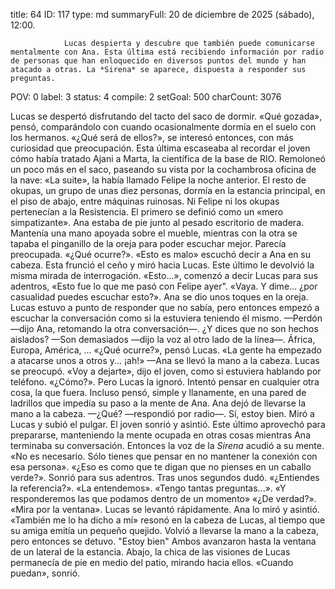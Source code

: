 title:          64
ID:             117
type:           md
summaryFull:    20 de diciembre de 2025 (sábado), 12:00.
                
                Lucas despierta y descubre que también puede comunicarse mentalmente con Ana. Esta última está recibiendo información por radio de personas que han enloquecido en diversos puntos del mundo y han atacado a otras. La *Sirena* se aparece, dispuesta a responder sus preguntas.
POV:            0
label:          3
status:         4
compile:        2
setGoal:        500
charCount:      3076


Lucas se despertó disfrutando del tacto del saco de dormir. «Qué gozada», pensó, comparándolo con cuando ocasionalmente dormía en el suelo con los hermanos.
«¿Qué será de ellos?», se interesó entonces, con más curiosidad que preocupación. Esta última escaseaba al recordar el joven cómo había tratado Ajani a Marta, la científica de la base de RIO.
Remoloneó un poco más en el saco, paseando su vista por la cochambrosa oficina de la nave: «La suite», la había llamado Felipe la noche anterior. El resto de okupas, un grupo de unas diez personas, dormía en la estancia principal, en el piso de abajo, entre máquinas ruinosas.
Ni Felipe ni los okupas pertenecían a la Resistencia. El primero se definió como un «mero simpatizante».
Ana estaba de pie junto al pesado escritorio de madera. Mantenía una mano apoyada sobre el mueble, mientras con la otra se tapaba el pinganillo de la oreja para poder escuchar mejor.
Parecía preocupada.
«¿Qué ocurre?».
«Esto es malo» escuchó decir a Ana en su cabeza. Esta frunció el ceño y miró hacia Lucas. Este último le devolvió la misma mirada de interrogación.
«Esto...», comenzó a decir Lucas para sus adentros, «Esto fue lo que me pasó con Felipe ayer".
«Vaya. Y dime... ¿por casualidad puedes escuchar esto?».
Ana se dio unos toques en la oreja. Lucas estuvo a punto de responder que no sabía, pero entonces empezó a escuchar la conversación como si la estuviera teniendo él mismo.
—Perdón —dijo Ana, retomando la otra conversación—. ¿Y dices que no son hechos aislados?
—Son demasiados —dijo la voz al otro lado de la línea—. África, Europa, América, ...
«¿Qué ocurre?», pensó Lucas.
«La gente ha empezado a atacarse unos a otros y... ¡ah!» —Ana se llevó la mano a la cabeza. Lucas se preocupó.
«Voy a dejarte», dijo el joven, como si estuviera hablando por teléfono.
«¿Cómo?».
Pero Lucas la ignoró. Intentó pensar en cualquier otra cosa, la que fuera. Incluso pensó, simple y llanamente, en una pared de ladrillos que impedía su paso a la mente de Ana.
Ana dejó de llevarse la mano a la cabeza.
—¿Qué? —respondió por radio—. Sí, estoy bien.
Miró a Lucas y subió el pulgar. El joven sonrió y asintió.
Este último aprovechó para prepararse, manteniendo la mente ocupada en otras cosas mientras Ana terminaba su conversación.
Entonces la voz de la *Sirena* acudió a su mente.
«No es necesario. Sólo tienes que pensar en no mantener la conexión con esa persona».
«¿Eso es como que te digan que no pienses en un caballo verde?».
Sonrió para sus adentros. Tras unos segundos dudó.
«¿Entiendes la referencia?».
«La entendemos».
«Tengo tantas preguntas...».
«Y responderemos las que podamos dentro de un momento»
«¿De verdad?».
«Mira por la ventana».
Lucas se levantó rápidamente. Ana lo miró y asintió.
«También me lo ha dicho a mí» resonó en la cabeza de Lucas, al tiempo que su amiga emitía un pequeño quejido. Volvió a llevarse la mano a la cabeza, pero entonces se detuvo. "Estoy bien"
Ambos avanzaron hasta la ventana de un lateral de la estancia.
Abajo, la chica de las visiones de Lucas permanecía de pie en medio del patio, mirando hacia ellos.
«Cuando puedan», sonrió.